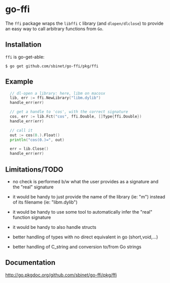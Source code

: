 go-ffi
======

The ``ffi`` package wraps the ``libffi`` ``C`` library (and ``dlopen/dlclose``) to provide an easy way to call arbitrary functions from ``Go``.

Installation
------------

``ffi`` is go-get-able:

```
$ go get github.com/sbinet/go-ffi/pkg/ffi
```

Example
-------

``` go
  // dl-open a library: here, libm on macosx
  lib, err := ffi.NewLibrary("libm.dylib")
  handle_err(err)

  // get a handle to 'cos', with the correct signature
  cos, err := lib.Fct("cos", ffi.Double, []Type{ffi.Double})
  handle_err(err)

  // call it
  out := cos(0.).Float()
  println("cos(0.)=", out)

  err = lib.Close()
  handle_err(err)
```

Limitations/TODO
-----------------

- no check is performed b/w what the user provides as a signature and the "real" signature

- it would be handy to just provide the name of the library (ie: "m") instead of its filename (ie: "libm.dylib")

- it would be handy to use some tool to automatically infer the "real" function signature

- it would be handy to also handle structs

- better handling of types with no direct equivalent in go
  (short,void,...)

- better handling of C_string and conversion to/from Go strings

Documentation
-------------

http://go.pkgdoc.org/github.com/sbinet/go-ffi/pkg/ffi

